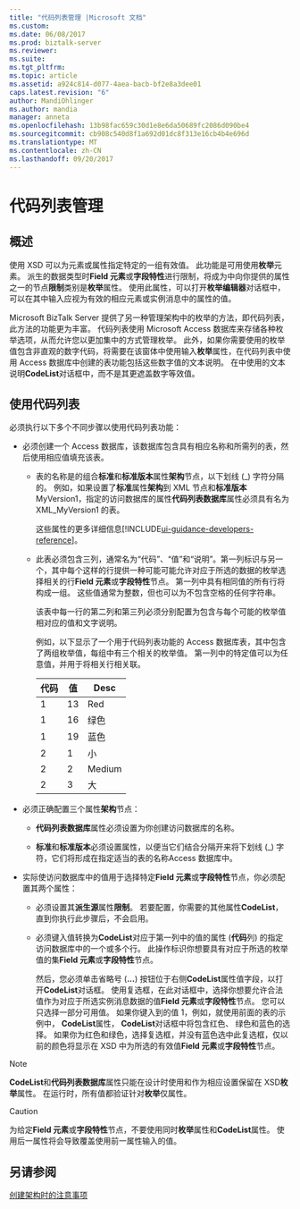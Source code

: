 ```yaml
---
title: "代码列表管理 |Microsoft 文档"
ms.custom: 
ms.date: 06/08/2017
ms.prod: biztalk-server
ms.reviewer: 
ms.suite: 
ms.tgt_pltfrm: 
ms.topic: article
ms.assetid: a924c814-d077-4aea-bacb-bf2e8a3dee01
caps.latest.revision: "6"
author: MandiOhlinger
ms.author: mandia
manager: anneta
ms.openlocfilehash: 13b98fac659c30d1e8e6da50689fc2086d090be4
ms.sourcegitcommit: cb908c540d8f1a692d01dc8f313e16cb4b4e696d
ms.translationtype: MT
ms.contentlocale: zh-CN
ms.lasthandoff: 09/20/2017
---
```

# <a name="code-list-management"></a>代码列表管理

## <a name="overview"></a>概述
使用 XSD 可以为元素或属性指定特定的一组有效值。 此功能是可用使用**枚举**元素。 派生的数据类型时**Field 元素**或**字段特性**进行限制，将成为中向你提供的属性之一的节点**限制**类别是**枚举**属性。 使用此属性，可以打开**枚举编辑器**对话框中，可以在其中输入应视为有效的相应元素或实例消息中的属性的值。  
  
 Microsoft BizTalk Server 提供了另一种管理架构中的枚举的方法，即代码列表，此方法的功能更为丰富。 代码列表使用 Microsoft Access 数据库来存储各种枚举选项，从而允许您以更加集中的方式管理枚举。 此外，如果你需要使用的枚举值包含非直观的数字代码，将需要在该窗体中使用输入**枚举**属性，在代码列表中使用 Access 数据库中创建的表功能包括这些数字值的文本说明。 在中使用的文本说明**CodeList**对话框中，而不是其更遮盖数字等效值。  

## <a name="use-the-code-list"></a>使用代码列表  
 必须执行以下多个不同步骤以使用代码列表功能：  
  
-   必须创建一个 Access 数据库，该数据库包含具有相应名称和所需列的表，然后使用相应值填充该表。  
  
    -   表的名称是的组合**标准**和**标准版本**属性**架构**节点，以下划线 (_) 字符分隔的。 例如，如果设置了**标准**属性**架构**到 XML 节点和**标准版本**MyVersion1，指定的访问数据库的属性**代码列表数据库**属性必须具有名为 XML_MyVersion1 的表。  
  
        这些属性的更多详细信息[!INCLUDE[ui-guidance-developers-reference](../includes/ui-guidance-developers-reference.md)]。

    -   此表必须包含三列，通常名为“代码”、“值”和“说明”。第一列标识与另一个，其中每个这样的行提供一种可能可能允许对应于所选的数据的枚举选择相关的行**Field 元素**或**字段特性**节点。 第一列中具有相同值的所有行将构成一组。 这些值通常为整数，但也可以为不包含空格的任何字符串。  
  
         该表中每一行的第二列和第三列必须分别配置为包含与每个可能的枚举值相对应的值和文字说明。  
  
         例如，以下显示了一个用于代码列表功能的 Access 数据库表，其中包含了两组枚举值，每组中有三个相关的枚举值。 第一列中的特定值可以为任意值，并用于将相关行相关联。  
  
        |代码|值|Desc|  
        |----------|-----------|----------|  
        |1|13|Red|  
        |1|16|绿色|  
        |1|19|蓝色|  
        |2|1|小|  
        |2|2|Medium|  
        |2|3|大|  
  
-   必须正确配置三个属性**架构**节点：  
  
    -   **代码列表数据库**属性必须设置为你创建访问数据库的名称。  
  
    -   **标准**和**标准版本**必须设置属性，以便当它们结合分隔开来将下划线 (_) 字符，它们将形成在指定适当的表的名称Access 数据库中。  
  
-   实际使访问数据库中的值用于选择特定**Field 元素**或**字段特性**节点，你必须配置其两个属性：  
  
    -   必须设置其**派生源**属性**限制**。 若要配置，你需要的其他属性**CodeList**，直到你执行此步骤后，不会启用。  
  
    -   必须键入值转换为**CodeList**对应于第一列中的值的属性 (**代码**列) 的指定访问数据库中的一个或多个行。 此操作标识你想要具有对应于所选的枚举值的集**Field 元素**或**字段特性**节点。  
  
         然后，您必须单击省略号 (**...**) 按钮位于右侧**CodeList**属性值字段，以打开**CodeList**对话框。 使用复选框，在此对话框中，选择你想要允许合法值作为对应于所选实例消息数据的值**Field 元素**或**字段特性**节点。 您可以只选择一部分可用值。 如果你键入到的值 1，例如，就使用前面的表的示例中， **CodeList**属性， **CodeList**对话框中将包含红色、 绿色和蓝色的选择。 如果你为红色和绿色，选择复选框，并没有蓝色选中此复选框，仅以前的颜色将显示在 XSD 中为所选的有效值**Field 元素**或**字段特性**节点。  
  
> [!NOTE]
>  **CodeList**和**代码列表数据库**属性只能在设计时使用和作为相应设置保留在 XSD**枚举**属性。 在运行时，所有值都验证针对**枚举**仅属性。  
  
> [!CAUTION]
>  为给定**Field 元素**或**字段特性**节点，不要使用同时**枚举**属性和**CodeList**属性。 使用后一属性将会导致覆盖使用前一属性输入的值。  
  
## <a name="see-also"></a>另请参阅  
 [创建架构时的注意事项](../core/considerations-when-creating-schemas.md)